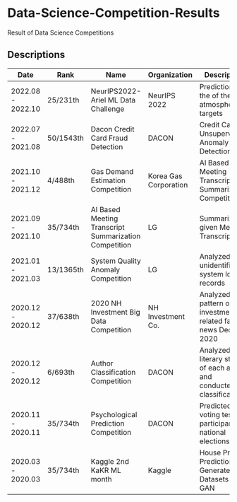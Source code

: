 # Data-Science-Competition-Results
Result of Data Science Competitions

## Descriptions

| Date | Rank | Name | Organization | Description |
| --- | --- | --- | --- | --- |
| 2022.08 - 2022.10 | 25/231th | NeurIPS2022- Ariel ML Data Challenge | NeurIPS 2022 | Prediction of the of the 6 atmospheric targets |
| 2022.07 - 2021.08 | 50/1543th | Dacon Credit Card Fraud Detection | DACON | Credit Card Unsupervised Anomaly Detection |
| 2021.10 - 2021.12 | 4/488th | Gas Demand Estimation Competition | Korea Gas Corporation | AI Based Meeting Transcript Summarization Competition |
| 2021.09 - 2021.10 | 35/734th | AI Based Meeting Transcript Summarization Competition | LG | Summarized given Meeting Transcript |
| 2021.01 - 2021.03 | 13/1365th | System Quality Anomaly Competition | LG | Analyzed 16M unidentified system log records |
| 2020.12 - 2020.12 | 37/638th | 2020 NH Investment Big Data Competition | NH Investment Co. | Analyzed pattern of investment-related fake news Dec 2020 |
| 2020.12 - 2020.12 | 6/693th | Author Classification Competition | DACON | Analyzed literary style of each author and conducted classification |
| 2020.11 - 2020.11 | 35/734th | Psychological Prediction Competition | DACON | Predicted voting test participants in national elections |
| 2020.03 - 2020.03 | 35/734th | Kaggle 2nd KaKR ML month | Kaggle | House Price Prediction with Generated Datasets using GAN |
